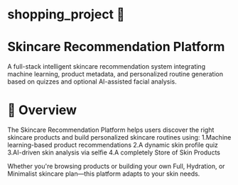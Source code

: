 # shopping_project 🧴
# Skincare Recommendation Platform
A full-stack intelligent skincare recommendation system integrating machine learning, product metadata, and personalized routine generation based on quizzes and optional AI-assisted facial analysis.

# 🚀 Overview
The Skincare Recommendation Platform helps users discover the right skincare products and build personalized skincare routines using:
1.Machine learning-based product recommendations
2.A dynamic skin profile quiz
3.AI-driven skin analysis via selfie
4.A completely Store of Skin Products

Whether you're browsing products or building your own Full, Hydration, or Minimalist skincare plan—this platform adapts to your skin needs.
